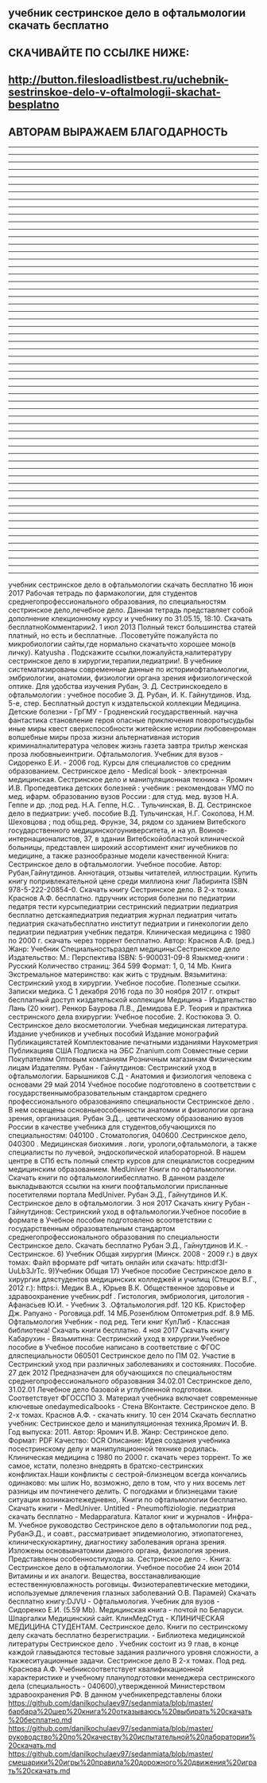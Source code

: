 учебник сестринское дело в офтальмологии скачать бесплатно
--------------------------------------------------
СКАЧИВАЙТЕ ПО ССЫЛКЕ НИЖЕ:
--------------------------------------------------
http://button.filesloadlistbest.ru/uchebnik-sestrinskoe-delo-v-oftalmologii-skachat-besplatno
--------------------------------------------------
АВТОРАМ ВЫРАЖАЕМ БЛАГОДАРНОСТЬ
--------------------------------------------------
--------------------------------------------------
--------------------------------------------------
--------------------------------------------------
--------------------------------------------------
--------------------------------------------------
--------------------------------------------------
--------------------------------------------------
--------------------------------------------------
--------------------------------------------------
--------------------------------------------------
--------------------------------------------------
--------------------------------------------------
--------------------------------------------------
--------------------------------------------------
--------------------------------------------------
--------------------------------------------------
--------------------------------------------------
--------------------------------------------------
--------------------------------------------------
--------------------------------------------------
--------------------------------------------------
--------------------------------------------------
--------------------------------------------------
--------------------------------------------------
--------------------------------------------------
--------------------------------------------------
--------------------------------------------------
--------------------------------------------------
--------------------------------------------------
--------------------------------------------------
--------------------------------------------------
--------------------------------------------------
--------------------------------------------------
--------------------------------------------------
--------------------------------------------------
--------------------------------------------------
--------------------------------------------------
--------------------------------------------------
--------------------------------------------------
--------------------------------------------------
--------------------------------------------------
--------------------------------------------------
--------------------------------------------------
--------------------------------------------------
--------------------------------------------------
--------------------------------------------------
--------------------------------------------------
--------------------------------------------------
--------------------------------------------------
--------------------------------------------------
--------------------------------------------------
--------------------------------------------------
--------------------------------------------------
--------------------------------------------------
--------------------------------------------------
--------------------------------------------------
--------------------------------------------------
--------------------------------------------------
учебник сестринское дело в офтальмологии скачать бесплатно 16 июн 2017  Рабочая тетрадь по фармакологии, для студентов среднегопрофессионального образования, по специальностям сестринское дело,лечебное дело. Данная тетрадь представляет собой дополнение клекционному курсу и учебнику по 31.05.15, 18:10. Скачать бесплатноКомментарии2. 1 июл 2013  Полный текст большинства статей платный, но есть и бесплатные. .Посоветуйте пожалуйста по микробиологии сайты,где нормально скачатьчто хорошее моно(в личку). Katyusha . Подскажите ссылки,пожалуйста,налитературу сестринское дело в хирургии,терапии,педиатрии!. В учебнике систематизированы современные данные по историиофтальмологии, эмбриологии, анатомии, физиологии органа зрения ифизиологической оптике. Для удобства изучения  Рубан, Э. Д. Сестринскоедело в офтальмологии : учебное пособие  Э. Д. Рубан, И. К. Гайнутдинов. Изд. 5-е, стер. Бесплатный доступ к издательской коллекции Медицина. Детские болезни - ГрГМУ - Гродненский государственный. научна фантастика становление героя опасные приключения поворотысудьбы иные миры квест сверхспособности житейские истории любовенроман волшебные миры проза жизни альтернативная история криминалналитература человек жизнь газета завтра трилър женская проза любовныеинтриги. Офтальмология. Учебник для вузов - Сидоренко Е.И. - 2006 год. Курсы для специалистов со средним образованием. Сестринское дело - Medical book - электронная медицинская. Сестринское дело и манипуляционная техника - Яромич И.В. Пропедевтика детских болезней : учебник : рекомендован УМО по мед. ифарм. образованию вузов России : для студ. мед. вузов  Н.А. Геппе и др. ;под ред. Н.А. Геппе, Н.С. . Тульчинская, В. Д. Сестринское дело в педиатрии: учеб. пособие  В.Д. Тульчинская, Н.Г. Соколова, Н.М. Шеховцова ; под общ.ред. Фрунзе, 34, рядом со зданием Витебского государственного медицинскогоуниверситета, и на ул. Воинов-интернационалистов, 37, в здании Витебскойобластной клинической больницы, представлен широкий ассортимент книг иучебников по медицине, а также разнообразные модели качественной
Книга: Сестринское дело в офтальмологии. Учебное пособие. Автор: Рубан,Гайнутдинов. Аннотация, отзывы читателей, иллюстрации. Купить книгу попривлекательной цене среди миллиона книг Лабиринта  ISBN 978-5-222-20854-0. Скачать книгу Сестринское дело. В 2-х томах. Краснов А.Ф. бесплатно. пдручник  история болезни по педиатрии  педатря тести  курсыпедиатрии  сестринский педиатрии  педиатрия бесплатно  детскаяпедиатрия  педиатрия журнал  педиатрия читать  педиатрия скачатьбесплатно  институт педиатрии и гинекологии  дело педиатрии педиатрия учебник  педатря. Клиническая медицина с 1980 по 2000 г. скачать через торрент бесплатно. Автор: Краснов А.Ф. (ред.) Жанр: Учебник Специальностьраздел медицины:Сестринское дело Издательство: М.: Перспектива ISBN: 5-900031-09-8 Языкмед-книги : Русский Количество страниц: 364  599 Формат: 1, 0, 14 Mb. Книга Экстремальное материнство: как жить с трудным. Вязьмитина: Сестринский уход в хирургии. Учебное пособие. Полезные ссылки.  Записки медика. С 1 декабря 2016 года по 30 ноября 2017 г. открыт бесплатный доступ киздательской коллекции Медицина - Издательство Лань (20 книг). Ренкор Баурова Л.В., Демидова Е.Р. Теория и практика сестринского дела вхирургии: Учебное пособие. 2.  Костюкова Э. О. Сестринское дело вкосметологии. Учебная медицинская литература. Издание учебников и учебных пособий  Издание монографий  Публикациястатей  Комплектование печатными изданиями  Наукометрия  Публикацияв США  Подписка на ЭБС Znanium.com  Совместные серии  Покупателям Оптовым компаниям  Розничным магазинам  Физическим лицам Издателям. Рубан - Гайнутдинов: Сестринский уход в офтальмологии. Барышников С.Д - Анатомия и физиология человека с основами
29 май 2014  Учебное пособие подготовлено в соответствии с государственнымобразовательным стандартом среднего профессионального образованияпо специальности Сестринское дело . В нем освещены основныеособенности анатомии и физиологии органа зрения, организация. Рубан Э.Д.,. цевтическому образованию вузов России в качестве учебника для студентов,обучающихся по специальностям: 040100 .  Стоматология, 040600 .Сестринское дело, 040300 . Медицинская биохимия . логи, урологи,офтальмологи, а также специалисты по лучевой, эндоскопической илабораторной. В нашем центре в СПб есть полный спектр курсов для специалистов сосредним медицинским образованием. MedUniver Книги по офтальмологии. Скачать книги по офтальмологиибесплатно. В данном разделе выкладываются ссылки на книги поофтальмологии присланные посетителями портала MedUniver. Рубан Э.Д., Гайнутдинов И.К. Сестринское дело в офтальмологии. 3 ноя 2017  Скачать книгу Рубан - Гайнутдинов: Сестринский уход в офтальмологии.Учебное пособие в формате в  Учебное пособие подготовлено всоответствии с государственным образовательным стандартом среднегопрофессионального образования по специальности Сестринское дело. Скачать бесплатно Рубан Э.Д., Гайнутдинов И.К. - Сестринское. 6) Учебник Общая хирургия (Минск. 2008 - 2009 г.) в двух томах:  Файл вформате pdf читать онлайн или скачать: http:df3I-UuLb3JrTc. 9)Учебник Общая  17) Учебное пособие Сестринское дело в хирургии длястудентов медицинских колледжей и училищ (Стецюк В.Г., 2012 г.): https:i. Медик В.А., Юрьев В.К. Общественное здоровье и здравоохранение учебник.pdf . Гистология, эмбриология, цитология - Афанасьев Ю.И. - Учебник 3. .Офтальмология.pdf. 120 КБ. Кристофер Дж. Рапуано - Роговица.pdf. 14 МБ.Розенблюм Оптометрия.pdf. 8.9 МБ. Офтальмология Учебник - под ред. Теги книг  КулЛиб - Классная библиотека! Скачать книги бесплатно. 4 ноя 2017  Скачать книгу Кабарухин - Вязьмитина: Сестринский уход в хирургии.Учебное пособие в  Учебное пособие написано в соответствие с ФГОС дляспециальности 060501 Сестринское дело по ПМ 02. Участие в Сестринский уход при различных заболеваниях и состояниях. Пособие. 27 дек 2012  Предназначен для обучающихся по специальностям среднегопрофессионального образования 34.02.01 Сестринское дело, 31.02.01 Лечебное дело базовой и углубленной подготовки. Соответствует ФГОССПО 3. Материал учебника включает современные ключевые
onedaymedicalbooks - Стена  ВКонтакте. Сестринское дело. В 2-х томах. Краснов А.Ф. - скачать книгу. 10 сен 2014  Скачать бесплатно учебник: Сестринское дело и манипуляционная техника,Яромич И. В. Год выпуска: 2011. Автор: Яромич И.В. Жанр: Сестринское дело. Формат: PDF Качество: OCR Описание: Идея создания учебника посестринскому делу и манипуляционной технике родилась. Клиническая медицина с 1980 по 2000 г. скачать через торрент. То же самое, кстати, полезно внедрять в братско-сестринских конфликтах.Наши конфликты с сестрой-близнецом всегда кончались одинаково: мы шлик  Но, возможно, дело в том, что у них восемь лет разницы  им почтинечего делить. С погодками и близнецами такие ситуации возникаютежедневно,. Книги по офтальмологии бесплатно. Скачать книги - MedUniver. Untitled - Pneumoftiziologie. педиатрия скачать бесплатно - Medapparatura. Каталог книг и журналов - Инфра-М. Учебное руководство Сестринское дело в офтальмологии под ред., РубанЭ.Д., и соавт., рассматривает эпидемиологию, этиопатогенез, клиническуюкартину, диагностику заболевания органа зрения. Изложены основыанатомии данного органа, физиология зрения. Представлены особенностиухода за. Сестринское дело -. Книга: Сестринское дело в офтальмологии. Учебное пособие
24 июн 2014  Витамины и их аналоги. Вещества, восстанавливающие естественнуювлажность роговицы. Физиотерапевтические методики, используемые длялечения глазных заболеваний О.В. Парамей) Скачать бесплатно книгу:DJVU - Офтальмология. Учебник для вузов - Сидоренко Е.И. (5.59 Mb). Медицинская книга - почтой по Беларуси. Шпаргалки  Медицинский сайт. КлинМедСтуд - КЛИНИЧЕСКАЯ МЕДИЦИНА СТУДЕНТАМ. Сестринское дело. Книги по сестринскому делу скачать бесплатно безрегистрации.  - Библиотека медицинской литературы Сестринское дело . Учебник состоит из 9 глав, в конце каждой главыдаются тестовые задания различного уровня сложности, а такжеситуационные задачи. Сестринское дело В 2-х томах. Под ред. Краснова А.Ф. Учебниксоответствует квалификационной характеристике и учебному плануподготовки менеджера сестринского дела (специальность - 040600),утвержденной Министерством здравоохранения РФ. В данном учебникепредставлены блоки
https://github.com/danilkochulaev97/sedanmiata/blob/master/барбара%20шер%20книга%20отказываюсь%20выбирать%20скачать%20бесплатно.md
https://github.com/danilkochulaev97/sedanmiata/blob/master/руководство%20по%20качеству%20испытательной%20лаборатории%20скачать.md
https://github.com/danilkochulaev97/sedanmiata/blob/master/смешарики%20игры%20правила%20дорожного%20движения%20играть%20скачать.md